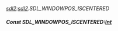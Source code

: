 _[sdl2](../../modules/sdl2/sdl2-module.md):[sdl2](../../modules/sdl2/sdl2-module.md).SDL\_WINDOWPOS\_ISCENTERED_
##### Const SDL\_WINDOWPOS\_ISCENTERED:[Int](../../modules/wonkey/wonkey-types-int.md)
